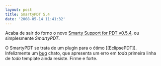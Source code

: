 ```yaml
---
layout: post
title: SmartyPDT 5.4
date: '2008-05-14 11:41:32'
---
```



Acaba de sair do forno o novo [Smarty Support for PDT v0.5.4](http://code.google.com/p/smartypdt/downloads/detail?name=smartypdt-0_5_4.zip&can=2&q=), ou simplesmente *SmartyPDT*.

O SmartyPDT se trata de um plugin para o ótimo [[EclipsePDT]]. Infelizmente um [bug](http://code.google.com/p/smartypdt/issues/detail?id=12) chato, que apresenta um erro em *toda* primeira linha de *todo* template ainda resiste. Firme e forte.


